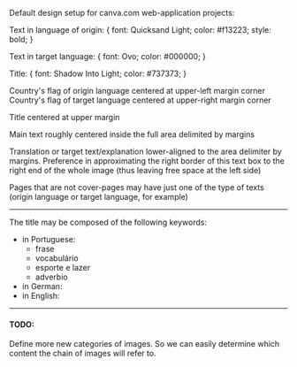 
Default design setup for canva.com web-application projects:

Text in language of origin: {
  font: Quicksand Light;
  color: #f13223;
  style: bold;
}

Text in target language: {
  font: Ovo;
  color: #000000;
}

Title: {
  font: Shadow Into Light;
  color: #737373;
}

Country's flag of origin language centered at upper-left margin corner
Country's flag of target language centered at upper-right margin corner

Title centered at upper margin

Main text roughly centered inside the full area delimited by margins

Translation or target text/explanation lower-aligned to the area delimiter by margins. Preference in approximating the right border of this text box to the right end of the whole image (thus leaving free space at the left side)

Pages that are not cover-pages may have just one of the type of texts (origin language or target language, for example)

---

The title may be composed of the following keywords:

- in Portuguese:
  - frase
  - vocabulário
  - esporte e lazer
  - adverbio
- in German:
- in English:


---

#### TODO:

Define more new categories of images. So we can easily determine which content the chain of images will refer to.
